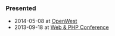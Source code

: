 ### Presented

* 2014-05-08 at [OpenWest](https://joind.in/talk/view/11189)
* 2013-09-18 at [Web & PHP Conference](https://joind.in/talk/view/8869)
